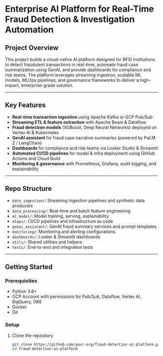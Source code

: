 # Enterprise AI Platform for Real-Time Fraud Detection & Investigation Automation

## Project Overview

This project builds a cloud-native AI platform designed for BFSI institutions to detect fraudulent transactions in real-time, automate fraud case summarization using GenAI, and provide dashboards for compliance and risk teams. The platform leverages streaming ingestion, scalable ML models, MLOps pipelines, and governance frameworks to deliver a high-impact, enterprise-grade solution.

---

## Key Features

- **Real-time transaction ingestion** using Apache Kafka or GCP Pub/Sub  
- **Streaming ETL & feature extraction** with Apache Beam & Dataflow  
- **Fraud detection models** (XGBoost, Deep Neural Networks) deployed on Vertex AI & Kubernetes  
- **GenAI assistant** for fraud case narrative summaries (powered by PaLM 2 / LangChain)  
- **Dashboards** for compliance and risk teams via Looker Studio & Streamlit  
- **Automated CI/CD pipelines** for model & infra deployment using GitHub Actions and Cloud Build  
- **Monitoring & governance** with Prometheus, Grafana, audit logging, and explainability  

---

## Repo Structure

- `data_ingestion/`: Streaming ingestion pipelines and synthetic data producers  
- `data_processing/`: Real-time and batch feature engineering  
- `ml_model/`: Model training, serving, explainability  
- `mlops/`: CI/CD pipelines and infrastructure as code  
- `genai_assistant/`: GenAI fraud summary services and prompt templates  
- `monitoring/`: Monitoring and alerting configurations  
- `dashboards/`: Looker & Streamlit dashboards  
- `utils/`: Shared utilities and helpers  
- `tests/`: End-to-end and integration tests  

---

## Getting Started

### Prerequisites

- Python 3.8+  
- GCP Account with permissions for Pub/Sub, Dataflow, Vertex AI, BigQuery, GKE  
- Docker  
- Git  

### Setup

1. Clone the repository  
   ```bash
   git clone https://github.com/your-org/fraud-detection-ai-platform.git
   cd fraud-detection-ai-platform

